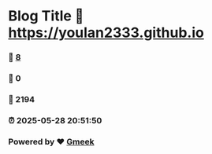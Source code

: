# Blog Title :link: https://youlan2333.github.io 
### :page_facing_up: [8](https://youlan2333.github.io/tag.html) 
### :speech_balloon: 0 
### :hibiscus: 2194 
### :alarm_clock: 2025-05-28 20:51:50 
### Powered by :heart: [Gmeek](https://github.com/Meekdai/Gmeek)
